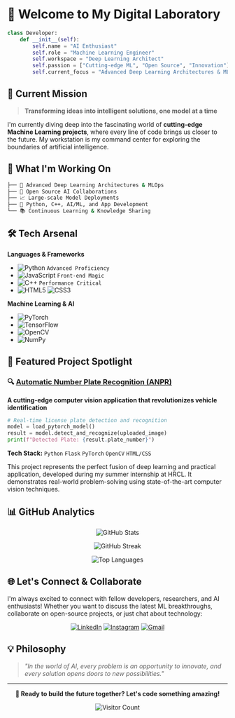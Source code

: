 # 🚀 Welcome to My Digital Laboratory

```python
class Developer:
    def __init__(self):
        self.name = "AI Enthusiast"
        self.role = "Machine Learning Engineer"
        self.workspace = "Deep Learning Architect"
        self.passion = ["Cutting-edge ML", "Open Source", "Innovation"]
        self.current_focus = "Advanced Deep Learning Architectures & MLOps"
```

## 🎯 Current Mission

> **Transforming ideas into intelligent solutions, one model at a time**

I'm currently diving deep into the fascinating world of **cutting-edge Machine Learning projects**, where every line of code brings us closer to the future. My workstation is my command center for exploring the boundaries of artificial intelligence.

## 🔬 What I'm Working On

```bash
├── 🧠 Advanced Deep Learning Architectures & MLOps
├── 🤝 Open Source AI Collaborations  
├── 📈 Large-scale Model Deployments
├── 🐍 Python, C++, AI/ML, and App Development
└── 📚 Continuous Learning & Knowledge Sharing
```

## 🛠️ Tech Arsenal

**Languages & Frameworks**
- ![Python](https://img.shields.io/badge/Python-3776AB?style=for-the-badge&logo=python&logoColor=white) `Advanced Proficiency`
- ![JavaScript](https://img.shields.io/badge/JavaScript-F7DF1E?style=for-the-badge&logo=javascript&logoColor=black) `Front-end Magic`
- ![C++](https://img.shields.io/badge/C++-00599C?style=for-the-badge&logo=cplusplus&logoColor=white) `Performance Critical`
- ![HTML5](https://img.shields.io/badge/HTML5-E34F26?style=for-the-badge&logo=html5&logoColor=white) ![CSS3](https://img.shields.io/badge/CSS3-1572B6?style=for-the-badge&logo=css3&logoColor=white)

**Machine Learning & AI**
- ![PyTorch](https://img.shields.io/badge/PyTorch-EE4C2C?style=for-the-badge&logo=pytorch&logoColor=white)
- ![TensorFlow](https://img.shields.io/badge/TensorFlow-FF6F00?style=for-the-badge&logo=tensorflow&logoColor=white)
- ![OpenCV](https://img.shields.io/badge/OpenCV-27338e?style=for-the-badge&logo=OpenCV&logoColor=white)
- ![NumPy](https://img.shields.io/badge/NumPy-013243?style=for-the-badge&logo=numpy&logoColor=white)

## 🌟 Featured Project Spotlight

### 🔍 [Automatic Number Plate Recognition (ANPR)](https://github.com/username/anpr-project)

**A cutting-edge computer vision application that revolutionizes vehicle identification**

```python
# Real-time license plate detection and recognition
model = load_pytorch_model()
result = model.detect_and_recognize(uploaded_image)
print(f"Detected Plate: {result.plate_number}")
```

**Tech Stack:** `Python` `Flask` `PyTorch` `OpenCV` `HTML/CSS`

This project represents the perfect fusion of deep learning and practical application, developed during my summer internship at HRCL. It demonstrates real-world problem-solving using state-of-the-art computer vision techniques.

## 📊 GitHub Analytics

<div align="center">
  
![GitHub Stats](https://github-readme-stats.vercel.app/api?username=yourusername&theme=radical&hide_border=false&include_all_commits=true&count_private=true)

![GitHub Streak](https://github-readme-streak-stats.herokuapp.com/?user=yourusername&theme=radical&hide_border=false)

![Top Languages](https://github-readme-stats.vercel.app/api/top-langs/?username=yourusername&theme=radical&hide_border=false&include_all_commits=true&count_private=true&layout=compact)

</div>

## 🌐 Let's Connect & Collaborate

I'm always excited to connect with fellow developers, researchers, and AI enthusiasts! Whether you want to discuss the latest ML breakthroughs, collaborate on open-source projects, or just chat about technology:

<div align="center">

[![LinkedIn](https://img.shields.io/badge/LinkedIn-0077B5?style=for-the-badge&logo=linkedin&logoColor=white)](https://linkedin.com/in/yourprofile)
[![Instagram](https://img.shields.io/badge/Instagram-E4405F?style=for-the-badge&logo=instagram&logoColor=white)](https://instagram.com/yourprofile)
[![Gmail](https://img.shields.io/badge/Gmail-D14836?style=for-the-badge&logo=gmail&logoColor=white)](mailto:youremail@gmail.com)

</div>

## 💡 Philosophy

> *"In the world of AI, every problem is an opportunity to innovate, and every solution opens doors to new possibilities."*

---

<div align="center">

**🚀 Ready to build the future together? Let's code something amazing!**

![Visitor Count](https://komarev.com/ghpvc/?username=yourusername&color=blueviolet&style=flat-square&label=Profile+Views)

</div>
